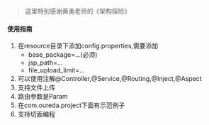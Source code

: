 >这里特别感谢黄勇老师的《架构探险》

#### 使用指南

1. 在resource目录下添加config.properties,需要添加
    - base_package=...(必须)
    - jsp_path=...
    - file_upload_limit=...
2. 可以使用注解@Controller,@Service,@Routing,@Inject,@Aspect
3. 支持文件上传
4. 路由参数是Param
5. 在com.oureda.project下面有示范例子
6. 支持切面编程
